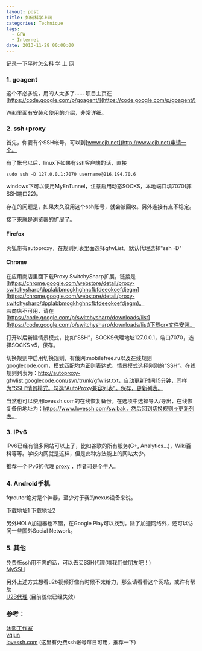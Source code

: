 ```yaml
---
layout: post
title: 如何科学上网
categories: Technique
tags:
  - GFW
  - Internet
date: 2013-11-28 00:00:00
---
```

记录一下平时怎么科 学 上 网

### 1. goagent

这个不必多说，用的人太多了...... 项目主页在[https://code.google.com/p/goagent/](https://code.google.com/p/goagent/)

Wiki里面有安装和使用的介绍，非常详细。

### 2. ssh+proxy

首先，你要有个SSH帐号，可以到[www.cjb.net](http://www.cjb.net)申请一个。

有了帐号以后，linux下如果有ssh客户端的话，直接

	sudo ssh -D 127.0.0.1:7070 username@216.194.70.6

windows下可以使用MyEnTunnel，注意启用动态SOCKS，本地端口填7070(非SSH端口22)。

存在的问题是，如果太久没用这个ssh账号，就会被回收。另外连接有点不稳定。

接下来就是浏览器的扩展了。

<!-- more -->

#### Firefox

火狐带有autoproxy，在规则列表里面选择gfwList，默认代理选择"ssh -D"

#### Chrome

在应用商店里面下载Proxy SwitchySharp扩展，链接是[https://chrome.google.com/webstore/detail/proxy-switchysharp/dpplabbmogkhghncfbfdeeokoefdjegm](https://chrome.google.com/webstore/detail/proxy-switchysharp/dpplabbmogkhghncfbfdeeokoefdjegm)。  
若商店不可用，请在[https://code.google.com/p/switchysharp/downloads/list](https://code.google.com/p/switchysharp/downloads/list)下载crx文件安装。

打开以后新建情景模式，比如“SSH”，SOCKS代理地址127.0.0.1，端口7070，选择SOCKS v5，保存。

切换规则中启用切换规则，有俄网:mobilefree.ru以及在线规则googlecode.com，模式匹配均为正则表达式，情景模式选择刚刚的“SSH”。在线规则列表为：http://autoproxy-gfwlist.googlecode.com/svn/trunk/gfwlist.txt，自动更新时间15分钟，同样为“SSH”情景模式。勾选“AutoProxy兼容列表”。保存，更新列表。

当然也可以使用lovessh.com的在线恢复备份。在选项中选择导入/导出，在线恢复备份地址为：https://www.lovessh.com/sw.bak，然后回到切换规则->更新列表。

### 3. IPv6

IPv6已经有很多网站可以上了，比如谷歌的所有服务(G+, Analytics...)，Wiki百科等等。学校内网就是这样，但是此种方法能上的网站太少。

推荐一个IPv6的代理 [proxy](http://yegle.net/glype/) ，作者可是个牛人。

### 4. Android手机

fqrouter绝对是个神器，至少对于我的nexus设备来说。

[下载地址1](http://www.coolapk.com/apk/fq.router2)
[下载地址2](https://s3-ap-southeast-1.amazonaws.com/fqrouter/fqrouter-latest.apk)

另外HOLA加速器也不错，在Google Play可以找到。除了加速网络外，还可以访问一些国外Social Network。

### 5. 其他

免费版ssh用不爽的话，可以去买SSH代理(壕我们做朋友吧！)  
[MySSH](http://www.myssh.cc/buy.html)

另外上述方式想看u2b视频好像有时候不太给力，那么请看看这个网站，或许有帮助  
[U2B代理](http://www.u2bdaili.com/)  (目前貌似已经失效)

### 参考：

[沐熙工作室](http://www.muxi.me/web/210.html)  
[yqjun](https://yqjun.wordpress.com)  
[lovessh.com](https://www.lovessh.com/) (这里有免费ssh帐号每日可用，推荐一下)